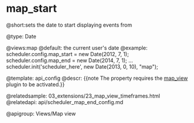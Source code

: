 map_start
================================

@short:sets the date to start displaying events from
	

@type: Date

@views:map
@default: the current user's date
@example:
scheduler.config.map_start = new Date(2012, 7, 1);
scheduler.config.map_end = new Date(2014, 7, 1);
...
scheduler.init('scheduler_here', new Date(2013, 0, 10), "map");


@template:	api_config
@descr:
{{note The property requires the [map_view](extensions_list.html#mapview) plugin to be activated.}}

@relatedsample:
	03_extensions/23_map_view_timeframes.html
@relatedapi:
	api/scheduler_map_end_config.md

@apigroup: Views/Map view
